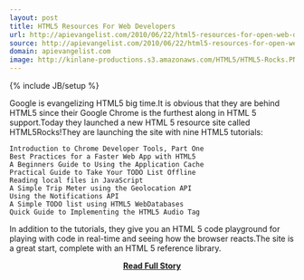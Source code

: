 ```yaml
---
layout: post
title: HTML5 Resources For Web Developers
url: http://apievangelist.com/2010/06/22/html5-resources-for-open-web-developers/
source: http://apievangelist.com/2010/06/22/html5-resources-for-open-web-developers/
domain: apievangelist.com
image: http://kinlane-productions.s3.amazonaws.com/HTML5/HTML5-Rocks.PNG
---
```

{% include JB/setup %}<p>Google is evangelizing HTML5 big time.It is obvious that they are behind HTML5 since their Google Chrome is the furthest along in HTML 5 support.Today they launched a new HTML 5 resource site called HTML5Rocks!They are launching the site with nine HTML5 tutorials:

	Introduction to Chrome Developer Tools, Part One
	Best Practices for a Faster Web App with HTML5
	A Beginners Guide to Using the Application Cache
	Practical Guide to Take Your TODO List Offline
	Reading local files in JavaScript
	A Simple Trip Meter using the Geolocation API
	Using the Notifications API
	A Simple TODO list using HTML5 WebDatabases
	Quick Guide to Implementing the HTML5 Audio Tag

In addition to the tutorials, they give you an HTML 5 code playground for playing with code in real-time and seeing how the browser reacts.The site is a great start, complete with an HTML 5 reference library.</p>
<center><p><a href="http://apievangelist.com/2010/06/22/html5-resources-for-open-web-developers/" style='padding:25px; font-sze:18px; font-weight: bold;'>Read Full Story</a></p></center>
